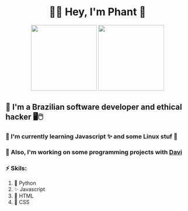 <div align="center">
	<h1>👨‍💻 Hey, I'm Phant 👋</h1>
</div>

<div align="center">
	<div>
		<img height="180em" src="https://github-readme-stats.vercel.app/api?username=ImPhant&show_icons=true&theme=tokyonight&icon_color=1a37c7"/>
		<img height="180em" src="https://github-readme-stats.vercel.app/api/top-langs/?username=ImPhant&layout=compact&langs_count=7&theme=tokyonight&card_width=190"/>
	</div>
</div>

## 🎩 I'm a Brazilian software developer and ethical hacker 🖥️🖱️
### 🌱 I'm currently learning Javascript ✨ and some Linux stuf 🐧
### 🤝 Also, I'm working on some programming projects with [Davi](https://github.com/Davi-S)
### ⚡️ Skils:
   1. 🐍 Python
   2. ✨ Javascript
   3. 🔴 HTML
   4. 🔵 CSS

